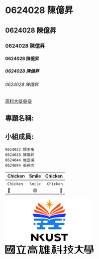 # 0624028 陳億昇

## 0624028 陳億昇

### 0624028 陳億昇

#### 0624028 陳億昇

##### 0624028 陳億昇

###### 0624028 陳億昇


[高科大:smile::smile::smile:](https://www.nkust.edu.tw)

## 專題名稱:

## 小組成員:

```
0624022 顏志祐
0624028 陳億昇
0624044 施宜揚
0624094 張孫杰
```



| Chicken | Smile | Chicken |
|:---------|:------------:|------:|
|`Chicken`|```Smile```|`Chicken`|
|:chicken:|:smile:|:chicken:|


![NKUST](高科大.png "高科大")
